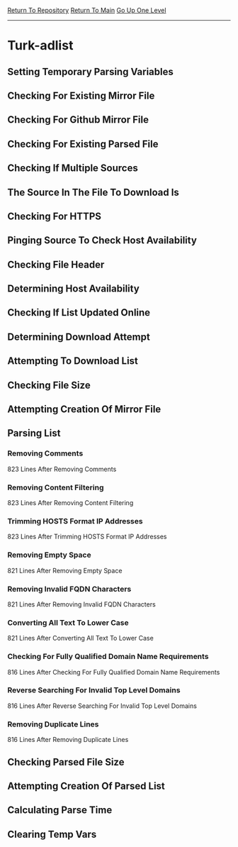 [Return To Repository](https://github.com/deathbybandaid/piholeparser/)
[Return To Main](https://github.com/deathbybandaid/piholeparser/blob/master/RecentRunLogs/Mainlog.md)
[Go Up One Level](https://github.com/deathbybandaid/piholeparser/blob/master/RecentRunLogs/TopLevelScripts/30-Processing-Blacklists.md)
____________________________________
# Turk-adlist
## Setting Temporary Parsing Variables
## Checking For Existing Mirror File
## Checking For Github Mirror File
## Checking For Existing Parsed File
## Checking If Multiple Sources
## The Source In The File To Download Is
## Checking For HTTPS
## Pinging Source To Check Host Availability
## Checking File Header
## Determining Host Availability
## Checking If List Updated Online
## Determining Download Attempt
## Attempting To Download List
## Checking File Size
## Attempting Creation Of Mirror File
## Parsing List
### Removing Comments
823 Lines After Removing Comments
### Removing Content Filtering
823 Lines After Removing Content Filtering
### Trimming HOSTS Format IP Addresses
823 Lines After Trimming HOSTS Format IP Addresses
### Removing Empty Space
821 Lines After Removing Empty Space
### Removing Invalid FQDN Characters
821 Lines After Removing Invalid FQDN Characters
### Converting All Text To Lower Case
821 Lines After Converting All Text To Lower Case
### Checking For Fully Qualified Domain Name Requirements
816 Lines After Checking For Fully Qualified Domain Name Requirements
### Reverse Searching For Invalid Top Level Domains
816 Lines After Reverse Searching For Invalid Top Level Domains
### Removing Duplicate Lines
816 Lines After Removing Duplicate Lines
## Checking Parsed File Size
## Attempting Creation Of Parsed List
## Calculating Parse Time
## Clearing Temp Vars
